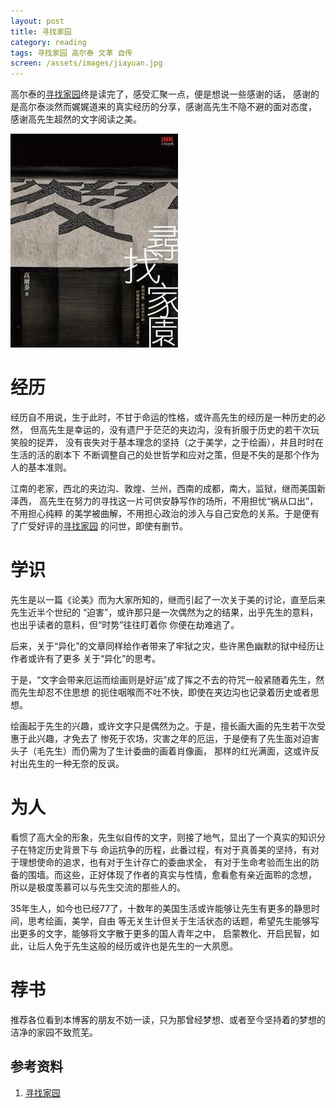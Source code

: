 ```yaml
---
layout: post
title: 寻找家园
category: reading
tags: 寻找家园 高尔泰 文革 自传
screen: /assets/images/jiayuan.jpg
---
```


高尔泰的[寻找家园][寻找家园]终是读完了，感受汇聚一点，便是想说一些感谢的话，
感谢的是高尔泰淡然而娓娓道来的真实经历的分享，感谢高先生不隐不避的面对态度，
感谢高先生超然的文字阅读之美。

![gaoertai](/assets/images/jiayuan.jpg)

# 经历

经历自不用说，生于此时，不甘于命运的性格，或许高先生的经历是一种历史的必然，
但高先生是幸运的，没有遗尸于茫茫的夹边沟，没有折服于历史的若干次玩笑般的捉弄，
没有丧失对于基本理念的坚持（之于美学，之于绘画），并且时时在生活的活的剧本下
不断调整自己的处世哲学和应对之策，但是不失的是那个作为人的基本准则。

江南的老家，西北的夹边沟、敦煌、兰州，西南的成都，南大，监狱，继而美国新泽西，
高先生在努力的寻找这一片可供安静写作的场所，不用担忧“祸从口出”，不用担心纯粹
的美学被曲解，不用担心政治的涉入与自己安危的关系。于是便有了广受好评的[寻找家园][寻找家园]
的问世，即使有删节。

# 学识

先生是以一篇《论美》而为大家所知的，继而引起了一次关于美的讨论，直至后来先生近半个世纪的
“迫害”，或许那只是一次偶然为之的结果，出乎先生的意料，也出乎读者的意料，但“时势”往往盯着你
你便在劫难逃了。

后来，关于“异化”的文章同样给作者带来了牢狱之灾，些许黑色幽默的狱中经历让作者或许有了更多
关于“异化”的思考。

于是，“文字会带来厄运而绘画则是好运”成了挥之不去的符咒一般紧随着先生，然而先生却忍不住思想
的扼住咽喉而不吐不快，即使在夹边沟也记录着历史或者思想。

绘画起于先生的兴趣，或许文字只是偶然为之。于是，擅长画大画的先生若干次受惠于此兴趣，才免去了
惨死于农场，灾害之年的厄运，于是便有了先生面对迫害头子（毛先生）而仍需为了生计委曲的画着肖像画，
那样的红光满面，这或许反衬出先生的一种无奈的反讽。

# 为人

看惯了高大全的形象，先生似自传的文字，则接了地气，显出了一个真实的知识分子在特定历史背景下与
命运抗争的历程，此番过程，有对于真善美的坚持，有对于理想使命的追求，也有对于生计存亡的委曲求全，
有对于生命考验而生出的防备的围墙。而这些，正好体现了作者的真实与性情，愈看愈有亲近面聆的念想，
所以是极度羡慕可以与先生交流的那些人的。

35年生人，如今也已经77了，十数年的美国生活或许能够让先生有更多的静思时间，思考绘画，美学，自由
等无关生计但关于生活状态的话题，希望先生能够写出更多的文字，能够将文字散于更多的国人青年之中，
启蒙教化、开启民智，如此，让后人免于先生这般的经历或许也是先生的一大夙愿。

# 荐书

推荐各位看到本博客的朋友不妨一读，只为那曾经梦想、或者至今坚持着的梦想的洁净的家园不致荒芜。


## 参考资料
1. [寻找家园][寻找家园]


[寻找家园]:http://book.douban.com/subject/1005358/

